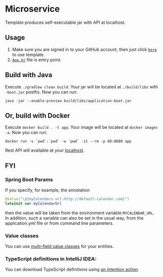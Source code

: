 # Microservice

Template produces self-executable jar with API at localhost.

## Usage

1. Make sure you are signed in to your GitHub account, then just
   click [`here`](https://github.com/demidko/application/generate) to use template.
2. [`App.kt`](src/main/kotlin/app/example/App.kt) file is entry point.

## Build with Java

Execute `./gradlew clean build`. Your jar will be located at `./build/libs` with `-boot.jar` postfix.
Now you can run:

```shell
java -jar --enable-preview build/libs/application-boot.jar
```

## Or, build with Docker

Execute `docker build . -t app`. Your image will be located at `docker images -a`. Now you can
run:

```shell
docker run -v `pwd`:`pwd` -w `pwd` -it --rm -p 80:8080 app
```

Rest API will available at your [localhost](http://localhost/).

## FYI

### Spring Boot Params

If you specify, for example, the annotation

```kotlin
@Value("\${myCalendars.url:http://default-calendar.com}")
lateinit var myCalendarUrl
```

then the value will be taken from the environment variable `MYCALENDAR_URL`. In addition, such a variable can also be
set in the usual way, from the application.yml file or from command line parameters.

### Value classes

You can
use [multi-field value classes](https://github.com/zhelenskiy/KEEP/blob/patch-6/proposals/multi-field-value-classes.md)
for your entities.

### TypeScript definitions in IntelliJ IDEA:

You can download TypeScript definitions
using [an intention action](https://www.jetbrains.com/help/webstorm/configuring-javascript-libraries.html#ws_js_configure_libraries_ts_definition_files).